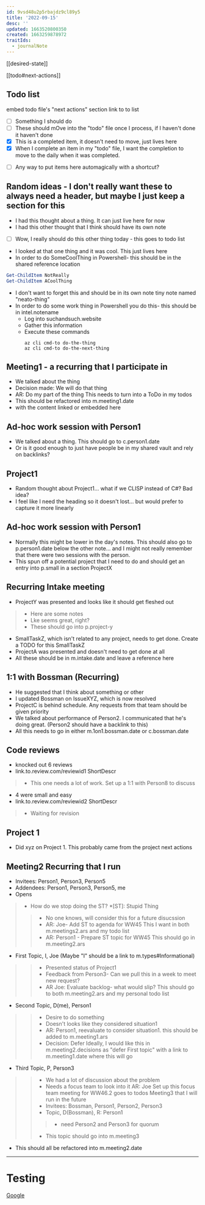 ```yaml
---
id: 9vsd48u2p5rbajdz9cl89y5
title: '2022-09-15'
desc: ''
updated: 1663520800350
created: 1663259878972
traitIds:
  - journalNote
---
```


[[desired-state]]

[[todo#next-actions]]

## Todo list
embed todo file's "next actions" section
link to to list
+ [ ] Something I should do
+ [ ] These should mOve into the "todo" file once I process, if I haven't done it haven't done
+ [x] This is a completed item, it doesn't need to move, just lives here
+ [x] When I complete an item in my "todo" file, I want the completion to move to the daily when it was completed. 
* [ ] Any way to put items here automagically with a shortcut?

##  Random ideas - I don't really want these to always need a header, but maybe I just keep a section for this
+ I had this thought about a thing. It can just live here for now
+ I had this other thought that I think should have its own note
- [ ] Wow, I really should do this other thing today - this goes to todo list
+ I looked at that one thing and it was cool. This just lives here
+ In order to do SomeCoolThing in Powershell- this should be in the shared reference location
```Powershell
Get-ChildItem NotReally
Get-ChildItem ACoolThing
```
+ I don't want to forget this and should be in its own note tiny note named "neato-thing"
+ In order to do some work thing in Powershell you do this- this should be in intel.notename
  + Log into suchandsuch.website
  + Gather this information
  + Execute these commands
    ~~~shell
    az cli cmd-to do-the-thing
    az cli cmd-to do-the-next-thing
    ~~~

## Meeting1 - a recurring that I participate in
+ We talked about the thing
+ Decision made: We will do that thing
+ AR: Do my part of the thing This needs to turn into a ToDo in my todos
+ This should be refactored into m.meeting1.date
+ with the content linked or embedded here

## Ad-hoc work session with Person1
+ We talked about a thing. This should go to c.person1.date
+ Or is it good enough to just have people be in my shared vault and rely on backlinks?

## Project1
+ Random thought about Project1... what if we CLISP instead of C#? Bad idea?
+ I feel like I need the heading so it doesn't lost... but would prefer to capture it more linearly

## Ad-hoc work session with Person1
+ Normally this might be lower in the day's notes. This should also go to p.person1.date below the other note... and I might not really remember that there were two sessions with the person.
+ This spun off a potential project that I need to do and should get an entry into p.small in a section ProjectX

## Recurring Intake meeting
+ ProjectY was presented and looks like it should get fleshed out
> + Here are some notes
> + Lke seems great, right?
> + These should go into p.project-y
+ SmallTaskZ, which isn't related to any project, needs to get done. Create a TODO for this SmallTaskZ
+ ProjectA was presented and doesn't need to get done at all
+ All these should be in m.intake.date and leave a reference here

## 1:1 with Bossman (Recurring)
+ He suggested that I think about something or other
+ I updated Bossman on IssueXYZ, which is now resolved
+ ProjectC is behind schedule. Any requests from that team should be given priority
+ We talked about performance of Person2. I communicated that he's doing great. (Person2 should have a backlink to this)
+ All this needs to go in either m.1on1.bossman.date or c.bossman.date

## Code reviews
+ knocked out 6 reviews
+ link.to.review.com/reviewid1 ShortDescr
> + This one needs a lot of work. Set up a 1:1 with Person8 to discuss
+ 4 were small and easy
+ link.to.review.com/reviewid2 ShortDescr
> + Waiting for revision

## Project 1
+ Did xyz on Project 1. This probably came from the project next actions

## Meeting2 Recurring that I run
+ Invitees: Person1, Person3, Person5
+ Addendees: Person1, Person3, Person5, me
+ Opens
> + How do we stop doing the ST?
*[ST]: Stupid Thing
>> + No one knows, will consider this for a future disucssion
>> + AR: Joe- Add ST to agenda for WW45 This I want in both m.meetings2.ars and my todo list
>> + AR: Person1 - Prepare ST topic for WW45 This should go in m.meeting2.ars
+ First Topic, I, Joe (Maybe "I" should be a link to m.types#Informational)
>> + Presented status of Project1
>> + Feedback from Person3- Can we pull this in a week to meet new request?
>> + AR Joe: Evaluate backlog- what would slip? This should go to both m.meeting2.ars and my personal todo list
+ Second Topic, D(me), Person1
>> + Desire to do something
>> + Doesn't looks like they considered situation1
>> + AR: Person1, reevaluate to consider situation1. this should be added to m.meeting1.ars
>> + Decision: Defer Ideally, I would like this in m.meeting2.decisions as "defer First topic" with a link to m.meeting1.date where this will go
+ Third Topic, P, Person3  
>> + We had a lot of discussion about the problem
>> + Needs a focus team to look into it
>> AR: Joe Set up this focus team meeting for WW46.2 goes to todos
>> Meeting3 that I will run in the future
>> + Invitees: Bossman, Person1, Person2, Person3
>> + Topic, D(Bossman), R: Person1
>>> + need Person2 and Person3 for quorum
>> + This topic should go into m.meeting3 
+ This should all be refactored into m.meeting2.date


---
# Testing
[Google][]


[Google]: http://www.google.com 
[Yahoo]: http://search.yahoo.com "Yahoo Search"
